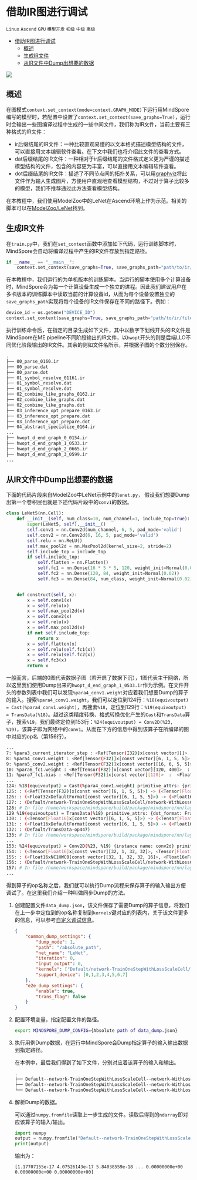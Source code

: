 # 借助IR图进行调试

`Linux` `Ascend` `GPU` `模型开发` `初级` `中级` `高级`

<!-- TOC -->

- [借助IR图进行调试](#借助ir图进行调试)
    - [概述](#概述)
    - [生成IR文件](#生成ir文件)
    - [从IR文件中Dump出想要的数据](#从ir文件中dump出想要的数据)

<!-- /TOC -->

<a href="https://gitee.com/mindspore/docs/blob/master/tutorials/training/source_zh_cn/advanced_use/dump_data_from_ir_files.md" target="_blank"><img src="../_static/logo_source.png"></a>

## 概述

在图模式`context.set_context(mode=context.GRAPH_MODE)`下运行用MindSpore编写的模型时，若配置中设置了`context.set_context(save_graphs=True)`，运行时会输出一些图编译过程中生成的一些中间文件，我们称为IR文件，当前主要有三种格式的IR文件：

- ir后缀结尾的IR文件：一种比较直观易懂的以文本格式描述模型结构的文件，可以直接用文本编辑软件查看。在下文中我们也将介绍此文件的查看方式。
- dat后缀结尾的IR文件：一种相对于ir后缀结尾的文件格式定义更为严谨的描述模型结构的文件，包含的内容更为丰富，可以直接用文本编辑软件查看。
- dot后缀结尾的IR文件：描述了不同节点间的拓扑关系，可以用[graphviz](http://graphviz.org)将此文件作为输入生成图片，方便用户直观地查看模型结构，不过对于算子比较多的模型，我们不推荐通过此方法查看模型结构。

在本教程中，我们使用ModelZoo中的LeNet在Ascend环境上作为示范。相关的脚本可以在[ModelZoo/LeNet](https://gitee.com/mindspore/mindspore/tree/master/model_zoo/official/cv/lenet)找到。

## 生成IR文件

在`train.py`中，我们在`set_context`函数中添加如下代码，运行训练脚本时，MindSpore会自动将编译过程中产生的IR文件存放到指定路径。

```python
if __name__ == "__main__":
    context.set_context(save_graphs=True, save_graphs_path="path/to/ir/files")
```

 在本教程中，我们运行的为单机版本的训练脚本。当运行的脚本使用多个计算设备时，MindSpore会为每一个计算设备生成一个独立的进程。因此我们建议用户在多卡版本的训练脚本中读取当前的计算设备id，从而为每个设备设置独立的`save_graphs_path`实现将每个设备的IR文件保存在不同的路径下。例如：

```python
device_id = os.getenv("DEVICE_ID")
context.set_context(save_graphs=True, save_graphs_path="path/to/ir/files"+device_id)
```

执行训练命令后，在指定的目录生成如下文件，其中以数字下划线开头的IR文件是MindSpore在ME pipeline不同阶段输出的IR文件，以`hwopt`开头的则是后端LLO不同优化阶段输出的IR文件。其余的则如文件名所示，并根据子图的个数分别保存。

```bash
.
├── 00_parse_0160.ir
├── 00_parse.dat
├── 00_parse.dot
├── 01_symbol_resolve_01161.ir
├── 01_symbol_resolve.dat
├── 01_symbol_resolve.dot
├── 02_combine_like_graphs_0162.ir
├── 02_combine_like_graphs.dat
├── 02_combine_like_graphs.dot
├── 03_inference_opt_prepare_0163.ir
├── 03_inference_opt_prepare.dat
├── 03_inference_opt_prepare.dot
├── 04_abstract_specialize_0164.ir
...
├── hwopt_d_end_graph_0_0154.ir
├── hwopt_d_end_graph_1_0533.ir
├── hwopt_d_end_graph_2_0665.ir
├── hwopt_d_end_graph_3_0599.ir
...
```

## 从IR文件中Dump出想要的数据

下面的代码片段来自ModelZoo中LeNet示例中的`lenet.py`， 假设我们想要Dump出第一个卷积层也就是下述代码片段中的`conv1`的数据。

```python
class LeNet5(nn.Cell):
    def __init__(self, num_class=10, num_channel=1, include_top=True):
        super(LeNet5, self).__init__()
        self.conv1 = nn.Conv2d(num_channel, 6, 5, pad_mode='valid')
        self.conv2 = nn.Conv2d(6, 16, 5, pad_mode='valid')
        self.relu = nn.ReLU()
        self.max_pool2d = nn.MaxPool2d(kernel_size=2, stride=2)
        self.include_top = include_top
        if self.include_top:
            self.flatten = nn.Flatten()
            self.fc1 = nn.Dense(16 * 5 * 5, 120, weight_init=Normal(0.02))
            self.fc2 = nn.Dense(120, 84, weight_init=Normal(0.02))
            self.fc3 = nn.Dense(84, num_class, weight_init=Normal(0.02))


    def construct(self, x):
        x = self.conv1(x)
        x = self.relu(x)
        x = self.max_pool2d(x)
        x = self.conv2(x)
        x = self.relu(x)
        x = self.max_pool2d(x)
        if not self.include_top:
            return x
        x = self.flatten(x)
        x = self.relu(self.fc1(x))
        x = self.relu(self.fc2(x))
        x = self.fc3(x)
        return x
```

一般而言，后端的0图代表数据子图（若开启了数据下沉），1图代表主干网络，所以这里我们使用Dump出来的`hwopt_d_end_graph_1_0533.ir`作为示例。在文件开头的参数列表中我们可以发现`%para4_conv1.weight`对应着我们想要Dump的算子的输入。搜索`%para4_conv1.weight`，我们可以定位到124行：`%18(equivoutput) = Cast(%para4_conv1.weight)`，再搜索`%18`，定位到129行：`%19(equivoutput) = TransData(%18)`。越过这类精度转换、格式转换优化产生的`Cast`和`TransData`算子，搜索`%19`，我们最终定位到153行：`%24(equivoutput) = Conv2D(%23, %19)`，该算子即为网络中的`conv1`。从而在下方的信息中得到该算子在所编译的图中对应的op名（第156行）。

```bash
...
7: %para3_current_iterator_step : <Ref[Tensor(I32)]x[const vector][]>  :  <Int32xDefaultFormat[const vector][]>  :  IsWeight:true
8: %para4_conv1.weight : <Ref[Tensor(F32)]x[const vector][6, 1, 5, 5]>  :  <Float32xDefaultFormat[const vector][6, 1, 5, 5]>  :  IsWeight:true
9: %para5_conv2.weight : <Ref[Tensor(F32)]x[const vector][16, 6, 5, 5]>  :  <Float32xDefaultFormat[const vector][16, 6, 5, 5]>  :  IsWeight:true
10: %para6_fc1.weight : <Ref[Tensor(F32)]x[const vector][120, 400]>  :  <Float32xDefaultFormat[const vector][120, 400]>  :  IsWeight:true
11: %para7_fc1.bias : <Ref[Tensor(F32)]x[const vector][120]>  :  <Float32xDefaultFormat[const vector][120]>  :  IsWeight:true
...
124: %18(equivoutput) = Cast(%para4_conv1.weight) primitive_attrs: {pri_format: NC1HWC0, IsFeatureMapOutput: false, output_names: [output], input_names: (x), DstT: Float16, dst_type: Fl oat16, IsFeatureMapInputList: (), SrcT: Float32, is_backed_cast: false}
125: : (<Ref[Tensor(F32)]x[const vector][6, 1, 5, 5]>) -> (<Tensor[Float16]x[const vector][6, 1, 5, 5]>)
126: : (<Float32xDefaultFormat[const vector][6, 1, 5, 5]>) -> (<Float16xDefaultFormat[const vector][6, 1, 5, 5]>)
127: : (Default/network-TrainOneStepWithLossScaleCell/network-WithLossCell/_backbone-LeNet5/conv1-Conv2d/Cast-op90)
128: # In file /home/workspace/mindspore/build/package/mindspore/nn/layer/conv.py(253)/ output = self.conv2d(x, self.weight)/
129 %19(equivoutput) = TransData(%18) primitive_attrs: {dst_format: FracZ, IsFeatureMapInputList: (), pri_format: NC1HWC0, datadump_original_names: (), IsFeatureMapOutput: false, src format: NCHW}
130: : (<Tensor[Float16]x[const vector][6, 1, 5, 5]>) -> (<Tensor[Float16]x[const vector][6, 1, 5, 5]>)
131: : (<Float16xDefaultFormat[const vector][6, 1, 5, 5]>) -> (<Float16xFracZ[const vector][25, 1, 16, 16]>)
132: : (Default/TransData-op447)
133: # In file /home/workspace/mindspore/build/package/mindspore/nn/layer/conv.py(253)/ output = self.conv2d(x, self.weight)/
...
153: %24(equivoutput) = Conv2D(%23, %19) {instance name: conv2d} primitive_attrs: {pri_format: NC1HWC0, stride: (1, 1, 1, 1), pad: (0, 0, 0, 0), pad_mode: valid, out_channel: 6, mode: 1 , dilation: (1, 1, 1, 1), output_names: [output], group: 1, format: NCHW, offset_a: 0, kernel_size: (5, 5), groups: 1, input_names: [x, w], pad_list: (0, 0, 0, 0), IsFeatureMapOutput : true, IsFeatureMapInputList: (0)}
154: : (<Tensor[Float16]x[const vector][32, 1, 32, 32]>, <Tensor[Float16]x[const vector][6, 1, 5, 5]>) -> (<Tensor[Float16]x[const vector][32, 6, 28, 28]>)
155: : (<Float16xNC1HWC0[const vector][32, 1, 32, 32, 16]>, <Float16xFracZ[const vector][25, 1, 16, 16]>) -> (<Float16xNC1HWC0[const vector][32, 1, 28, 28, 16]>)
156: : (Default/network-TrainOneStepWithLossScaleCell/network-WithLossCell/_backbone-LeNet5/conv1-Conv2d/Conv2D-op89)
157: # In file /home/workspace/mindspore/build/package/mindspore/nn/layer/conv.py(253)/ output = self.conv2d(x, self.weight)/
...
```

得到算子的op名称之后，我们就可以执行Dump流程来保存算子的输入输出方便调试了。在这里我们介绍一种叫做同步Dump的方法。

1. 创建配置文件`data_dump.json`，该文件保存了需要Dump的算子信息，将我们在上一步中定位到的op名称复制到`kernels`键对应的列表内，关于该文件更多的信息，可以参考[自定义调试信息](https://www.mindspore.cn/tutorial/training/zh-CN/master/advanced_use/custom_debugging_info.html#id5)。

   ```json
   {
       "common_dump_settings": {
           "dump_mode": 1,
           "path": "/absolute_path",
           "net_name": "LeNet",
           "iteration": 0,
           "input_output": 0,
           "kernels": ["Default/network-TrainOneStepWithLossScaleCell/network-WithLossCell/_backbone-LeNet5/conv1-Conv2d/Conv2D-op89"],
           "support_device": [0,1,2,3,4,5,6,7]
       },
       "e2e_dump_settings": {
           "enable": true,
           "trans_flag": false
       }
   }
   ```

2. 配置环境变量，指定配置文件的路径。

   ```bash
   export MINDSPORE_DUMP_CONFIG={Absolute path of data_dump.json}
   ```

3. 执行用例Dump数据，在运行中MindSpore会Dump指定算子的输入输出数据到指定路径。

   在本例中，最后我们得到了如下文件，分别对应着该算子的输入和输出。

   ```bash
   .
   ├── Default--network-TrainOneStepWithLossScaleCell--network-WithLossCell--_backbone-LeNet5--conv1-Conv2d--Conv2D-op89_input_0_shape_32_1_32_32_16_Float16_NC1HWC0.bin
   ├── Default--network-TrainOneStepWithLossScaleCell--network-WithLossCell--_backbone-LeNet5--conv1-Conv2d--Conv2D-op89_input_1_shape_25_1_16_16_Float16_FracZ.bin
   └── Default--network-TrainOneStepWithLossScaleCell--network-WithLossCell--_backbone-LeNet5--conv1-Conv2d--Conv2D-op89_output_0_shape_32_1_28_28_16_Float16_NC1HWC0.bin
   ```

4. 解析Dump的数据。

   可以通过`numpy.fromfile`读取上一步生成的文件。读取后得到的`ndarray`即对应该算子的输入/输出。

   ```python
   import numpy
   output = numpy.fromfile("Default--network-TrainOneStepWithLossScaleCell--network-WithLossCell--_backbone-LeNet5--conv1-Conv2d--Conv2D-op89_input_0_shape_32_1_32_32_16_Float16_NC1HWC0.bin")
   print(output)
   ```

   输出为：

   ```text
   [1.17707155e-17 4.07526143e-17 5.84038559e-18 ... 0.00000000e+00 0.00000000e+00 0.00000000e+00]
   ```

